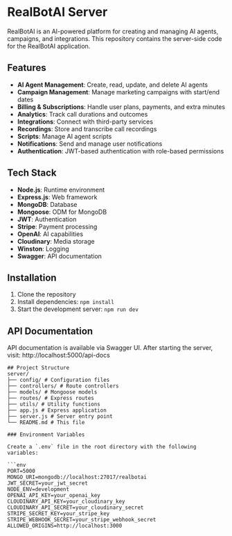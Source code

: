 # RealBotAI Server

RealBotAI is an AI-powered platform for creating and managing AI agents, campaigns, and integrations. This repository contains the server-side code for the RealBotAI application.

## Features

- **AI Agent Management**: Create, read, update, and delete AI agents
- **Campaign Management**: Manage marketing campaigns with start/end dates
- **Billing & Subscriptions**: Handle user plans, payments, and extra minutes
- **Analytics**: Track call durations and outcomes
- **Integrations**: Connect with third-party services
- **Recordings**: Store and transcribe call recordings
- **Scripts**: Manage AI agent scripts
- **Notifications**: Send and manage user notifications
- **Authentication**: JWT-based authentication with role-based permissions

## Tech Stack

- **Node.js**: Runtime environment
- **Express.js**: Web framework
- **MongoDB**: Database
- **Mongoose**: ODM for MongoDB
- **JWT**: Authentication
- **Stripe**: Payment processing
- **OpenAI**: AI capabilities
- **Cloudinary**: Media storage
- **Winston**: Logging
- **Swagger**: API documentation



## Installation

1. Clone the repository
2. Install dependencies:
`npm install`
3. Start the development server:
`npm run dev`

## API Documentation

API documentation is available via Swagger UI. After starting the server, visit:
http://localhost:5000/api-docs


```env
## Project Structure
server/
├── config/ # Configuration files
├── controllers/ # Route controllers
├── models/ # Mongoose models
├── routes/ # Express routes
├── utils/ # Utility functions
├── app.js # Express application
├── server.js # Server entry point
└── README.md # This file

### Environment Variables

Create a `.env` file in the root directory with the following variables:

```env
PORT=5000
MONGO_URI=mongodb://localhost:27017/realbotai
JWT_SECRET=your_jwt_secret
NODE_ENV=development
OPENAI_API_KEY=your_openai_key
CLOUDINARY_API_KEY=your_cloudinary_key
CLOUDINARY_API_SECRET=your_cloudinary_secret
STRIPE_SECRET_KEY=your_stripe_key
STRIPE_WEBHOOK_SECRET=your_stripe_webhook_secret
ALLOWED_ORIGINS=http://localhost:3000

